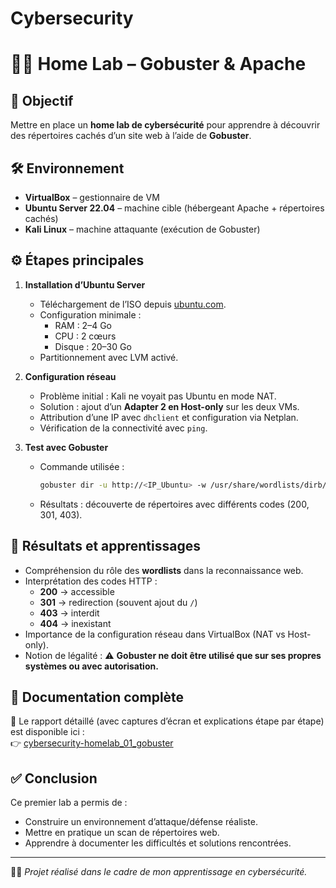 # Cybersecurity
# 🕵️‍♀️ Home Lab – Gobuster & Apache

## 🎯 Objectif
Mettre en place un **home lab de cybersécurité** pour apprendre à découvrir des répertoires cachés d’un site web à l’aide de **Gobuster**.

## 🛠️ Environnement
- **VirtualBox** – gestionnaire de VM  
- **Ubuntu Server 22.04** – machine cible (hébergeant Apache + répertoires cachés)  
- **Kali Linux** – machine attaquante (exécution de Gobuster)  

## ⚙️ Étapes principales
1. **Installation d’Ubuntu Server**  
   - Téléchargement de l’ISO depuis [ubuntu.com](https://ubuntu.com/download/server).  
   - Configuration minimale :  
     - RAM : 2–4 Go  
     - CPU : 2 cœurs  
     - Disque : 20–30 Go  
   - Partitionnement avec LVM activé.  

2. **Configuration réseau**  
   - Problème initial : Kali ne voyait pas Ubuntu en mode NAT.  
   - Solution : ajout d’un **Adapter 2 en Host-only** sur les deux VMs.  
   - Attribution d’une IP avec `dhclient` et configuration via Netplan.  
   - Vérification de la connectivité avec `ping`.  

3. **Test avec Gobuster**  
   - Commande utilisée :  
     ```bash
     gobuster dir -u http://<IP_Ubuntu> -w /usr/share/wordlists/dirb/common.txt
     ```  
   - Résultats : découverte de répertoires avec différents codes (200, 301, 403).  

## 📑 Résultats et apprentissages
- Compréhension du rôle des **wordlists** dans la reconnaissance web.  
- Interprétation des codes HTTP :  
  - **200** → accessible  
  - **301** → redirection (souvent ajout du `/`)  
  - **403** → interdit  
  - **404** → inexistant  
- Importance de la configuration réseau dans VirtualBox (NAT vs Host-only).  
- Notion de légalité : ⚠️ **Gobuster ne doit être utilisé que sur ses propres systèmes ou avec autorisation.**

## 📂 Documentation complète
📄 Le rapport détaillé (avec captures d’écran et explications étape par étape) est disponible ici :  
👉 [cybersecurity-homelab_01_gobuster](https://github.com/Cyberjanie/Cybersecurity/blob/main/cybersecurity-homelab_01_gobuster_biff%C3%A9.pdf)

## ✅ Conclusion
Ce premier lab a permis de :  
- Construire un environnement d’attaque/défense réaliste.  
- Mettre en pratique un scan de répertoires web.  
- Apprendre à documenter les difficultés et solutions rencontrées.  

---

👩‍💻 *Projet réalisé dans le cadre de mon apprentissage en cybersécurité.*  

